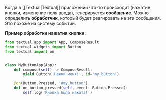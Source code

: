 Когда в [[Textual|Textual]] приложении что-то происходит (нажатие кнопки, изменение поля ввода), генерируется **сообщение**. Можно определить **обработчик**, который будет реагировать на эти сообщения. Это похоже на систему событий.

**Пример обработки нажатия кнопки:**

```Python
from textual.app import App, ComposeResult
from textual.widgets import Button
from textual import on


class MyButtonApp(App):
    def compose(self) -> ComposeResult:
        yield Button('Нажми меня!', id='my_button')

    @on(Button.Pressed, '#my_button')
    def on_button_pressed(self, event: Button.Pressed):
        self.log('Кнопка была нажата!')
```